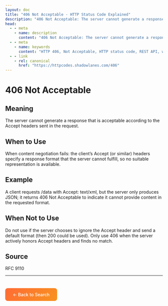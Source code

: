 ```yaml
---
layout: doc
title: "406 Not Acceptable - HTTP Status Code Explained"
description: "406 Not Acceptable: The server cannot generate a response that is acceptable according to the Accept headers sent in the request."
head:
  - - meta
    - name: description
      content: "406 Not Acceptable: The server cannot generate a response that is acceptable according to the Accept headers sent in the request."
  - - meta
    - name: keywords
      content: "HTTP 406, Not Acceptable, HTTP status code, REST API, web development"
  - - link
    - rel: canonical
      href: "https://httpcodes.shadowlanes.com/406"
---
```


# 406 Not Acceptable

## Meaning

The server cannot generate a response that is acceptable according to the Accept headers sent in the request.

## When to Use

When content negotiation fails: the client’s Accept (or similar) headers specify a response format that the server cannot fulfill, so no suitable representation is available.

## Example

A client requests /data with Accept: text/xml, but the server only produces JSON; it returns 406 Not Acceptable to indicate it cannot provide content in the requested format.

## When Not to Use

Do not use if the server chooses to ignore the Accept header and send a default format (then 200 could be used). Only use 406 when the server actively honors Accept headers and finds no match.

## Source

RFC 9110

---

<div style="margin-top: 40px;">
  <a href="/" style="display: inline-block; padding: 12px 24px; background: linear-gradient(135deg, #ff6b35, #f7931e); color: white; text-decoration: none; border-radius: 8px; font-weight: 500;">← Back to Search</a>
</div>
